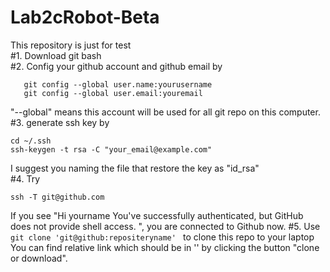 # Lab2cRobot-Beta
This repository is just for test</br>
#1. Download git bash</br>
#2. Config your github account and github email by</br>
```
   git config --global user.name:yourusername
   git config --global user.email:youremail
```
   "--global" means this account will be used for all git repo on this computer. </br>
#3. generate ssh key by</br>
   ```
   cd ~/.ssh
   ssh-keygen -t rsa -C "your_email@example.com"
   ```
   I suggest you naming the file that restore the key as "id_rsa"</br>
#4. Try</br>
   ```
   ssh -T git@github.com
   ```
   If you see "Hi yourname You've successfully authenticated, but GitHub does not provide shell access. ",
   you are connected to Github now.
#5. Use ```git clone 'git@github:repositeryname' ``` to clone this repo to your laptop</br>
   You can find relative link which should be in '' by clicking the button "clone or download". </br>

